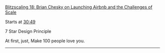 [Blitzscaling 18: Brian Chesky on Launching Airbnb and the Challenges of Scale](https://www.youtube.com/watch?v=W608u6sBFpo)

Starts at [30:49](https://youtu.be/W608u6sBFpo?t=1849)

7 Star Design Principle

At first, just, Make 100 people love you.

---
